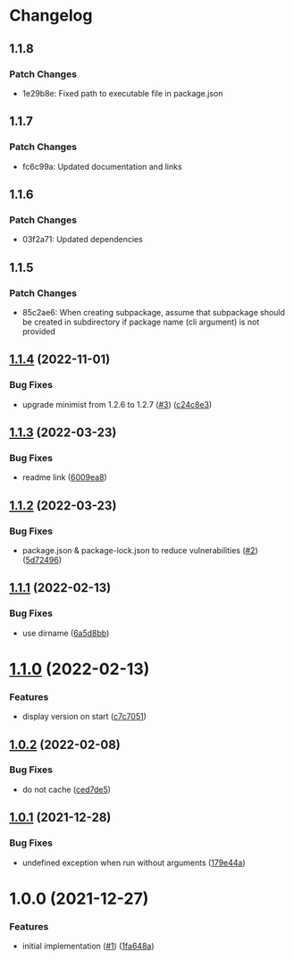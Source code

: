 # Changelog

## 1.1.8

### Patch Changes

- 1e29b8e: Fixed path to executable file in package.json

## 1.1.7

### Patch Changes

- fc6c99a: Updated documentation and links

## 1.1.6

### Patch Changes

- 03f2a71: Updated dependencies

## 1.1.5

### Patch Changes

- 85c2ae6: When creating subpackage, assume that subpackage should be created in subdirectory if package name (cli argument) is not provided

## [1.1.4](https://github.com/kshutkin/create-pkgbld/compare/v1.1.3...v1.1.4) (2022-11-01)

### Bug Fixes

- upgrade minimist from 1.2.6 to 1.2.7 ([#3](https://github.com/kshutkin/create-pkgbld/issues/3)) ([c24c8e3](https://github.com/kshutkin/create-pkgbld/commit/c24c8e3a838d409f980acf90142676312b207860))

## [1.1.3](https://github.com/kshutkin/create-pkgbld/compare/v1.1.2...v1.1.3) (2022-03-23)

### Bug Fixes

- readme link ([6009ea8](https://github.com/kshutkin/create-pkgbld/commit/6009ea82fe06af9d939c5dd4747f08a94955b3d4))

## [1.1.2](https://github.com/kshutkin/create-pkgbld/compare/v1.1.1...v1.1.2) (2022-03-23)

### Bug Fixes

- package.json & package-lock.json to reduce vulnerabilities ([#2](https://github.com/kshutkin/create-pkgbld/issues/2)) ([5d72496](https://github.com/kshutkin/create-pkgbld/commit/5d724967f1e1a4b33d24d197b99e15a7a244e301))

## [1.1.1](https://github.com/kshutkin/create-pkgbld/compare/v1.1.0...v1.1.1) (2022-02-13)

### Bug Fixes

- use dirname ([6a5d8bb](https://github.com/kshutkin/create-pkgbld/commit/6a5d8bb23580f1639671e92b922b6df744299dc9))

# [1.1.0](https://github.com/kshutkin/create-pkgbld/compare/v1.0.2...v1.1.0) (2022-02-13)

### Features

- display version on start ([c7c7051](https://github.com/kshutkin/create-pkgbld/commit/c7c7051bf4e4fe5f037891505de2addddf3b69ac))

## [1.0.2](https://github.com/kshutkin/create-pkgbld/compare/v1.0.1...v1.0.2) (2022-02-08)

### Bug Fixes

- do not cache ([ced7de5](https://github.com/kshutkin/create-pkgbld/commit/ced7de5f3e092c4a91afb92368364387725738c9))

## [1.0.1](https://github.com/kshutkin/create-pkgbld/compare/v1.0.0...v1.0.1) (2021-12-28)

### Bug Fixes

- undefined exception when run without arguments ([179e44a](https://github.com/kshutkin/create-pkgbld/commit/179e44a87fdfedb46b49053b2d7e245825188003))

# 1.0.0 (2021-12-27)

### Features

- initial implementation ([#1](https://github.com/kshutkin/create-pkgbld/issues/1)) ([1fa648a](https://github.com/kshutkin/create-pkgbld/commit/1fa648ad2a06ffbb9116efb3501c68cd40de40ce))
